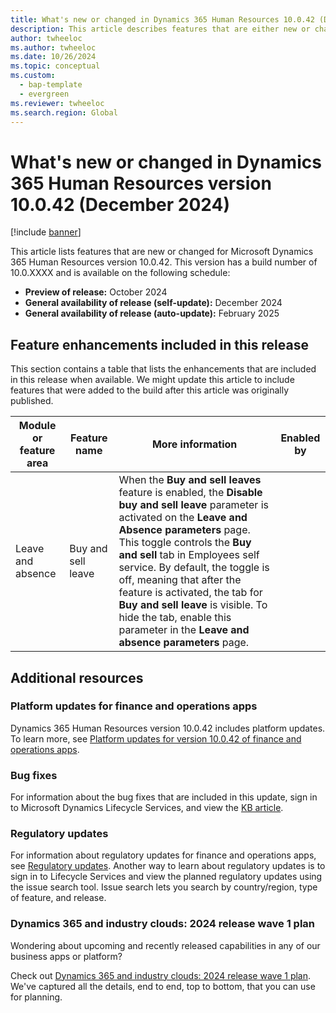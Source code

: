 ```yaml
---
title: What's new or changed in Dynamics 365 Human Resources 10.0.42 (December 2024)
description: This article describes features that are either new or changed in the Microsoft Dynamics 365 Human Resources version 10.0.42 preview release.
author: twheeloc
ms.author: twheeloc
ms.date: 10/26/2024
ms.topic: conceptual
ms.custom: 
  - bap-template
  - evergreen
ms.reviewer: twheeloc
ms.search.region: Global
---
```


# What's new or changed in Dynamics 365 Human Resources version 10.0.42 (December 2024)

[!include [banner](../../includes/preview-banner.md)]


This article lists features that are new or changed for Microsoft Dynamics 365 Human Resources version 10.0.42. This version has a build number of 10.0.XXXX and is available on the following schedule:

- **Preview of release:** October 2024
- **General availability of release (self-update):** December 2024
- **General availability of release (auto-update):** February 2025


## Feature enhancements included in this release

This section contains a table that lists the enhancements that are included in this release when available. We might update this article to include features that were added to the build after this article was 
originally published.

| Module or feature area | Feature name | More information | Enabled by |
|---|---|---|---|
|Leave and absence | Buy and sell leave | When the **Buy and sell leaves** feature is enabled, the **Disable buy and sell leave** parameter is activated on the **Leave and Absence parameters** page. This toggle controls the **Buy and sell** tab in Employees self service. By default, the toggle is off, meaning that after the feature is activated, the tab for **Buy and sell leave** is visible. To hide the tab, enable this parameter in the **Leave and absence parameters** page.


## Additional resources

### Platform updates for finance and operations apps

Dynamics 365 Human Resources version 10.0.42 includes platform updates. To learn more, see [Platform updates for version 10.0.42 of finance and operations apps](../../fin-ops-core/fin-ops/get-started/whats-new-platform-updates-10-0-42.md).

### Bug fixes

For information about the bug fixes that are included in this update, sign in to Microsoft Dynamics Lifecycle Services, and view the [KB article](https://fix.lcs.dynamics.com/Issue/Details?bugId=xxxx).


### Regulatory updates

For information about regulatory updates for finance and operations apps, see [Regulatory updates](../localizations/regulatory-updates.md). Another way to learn about regulatory updates is to sign in to Lifecycle 
Services and view the planned regulatory updates using the issue search tool. Issue search lets you search by country/region, type of feature, and release.

### Dynamics 365 and industry clouds: 2024 release wave 1 plan

Wondering about upcoming and recently released capabilities in any of our business apps or platform?

Check out [Dynamics 365 and industry clouds: 2024 release wave 1 plan](/dynamics365/release-plan/2024wave1/finance-supply-chain/dynamics365-finance). We've captured all the details, end to end, top to bottom, 
that you can use for planning.
